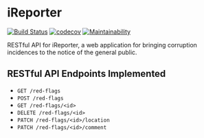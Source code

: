 iReporter 
==========
[![Build Status](https://travis-ci.com/Omulosi/iReporter.svg?branch=bg-fix-db-model-162365733)](https://travis-ci.com/Omulosi/iReporter)
[![codecov](https://codecov.io/gh/Omulosi/iReporter/branch/bg-record-model-tests-162368299/graph/badge.svg)](https://codecov.io/gh/Omulosi/iReporter)
[![Maintainability](https://api.codeclimate.com/v1/badges/a99a88d28ad37a79dbf6/maintainability)](https://codeclimate.com/github/codeclimate/codeclimate/maintainability)

RESTful API for iReporter, a web application for bringing corruption incidences to the notice of the general public.

## RESTful API Endpoints Implemented
* `GET /red-flags`
* `POST /red-flags`
* `GET /red-flags/<id>`
* `DELETE /red-flags/<id>`
* `PATCH /red-flags/<id>/location`
* `PATCH /red-flags/<id>/comment`